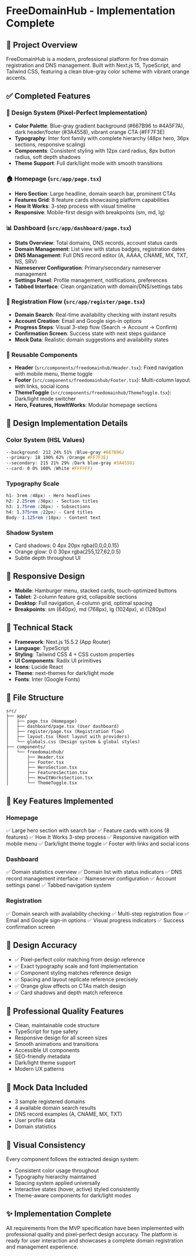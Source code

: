 # FreeDomainHub - Implementation Complete

## 🎯 Project Overview

FreeDomainHub is a modern, professional platform for free domain registration and DNS management. Built with Next.js 15, TypeScript, and Tailwind CSS, featuring a clean blue-gray color scheme with vibrant orange accents.

## ✅ Completed Features

### 🎨 Design System (Pixel-Perfect Implementation)
- **Color Palette**: Blue-gray gradient background (#667B96 to #4A5F7A), dark header/footer (#3A4558), vibrant orange CTA (#FF7F3E)
- **Typography**: Inter font family with complete hierarchy (48px hero, 36px sections, responsive scaling)
- **Components**: Consistent styling with 12px card radius, 8px button radius, soft depth shadows
- **Theme Support**: Full dark/light mode with smooth transitions

### 🏠 Homepage (`src/app/page.tsx`)
- **Hero Section**: Large headline, domain search bar, prominent CTAs
- **Features Grid**: 8 feature cards showcasing platform capabilities
- **How It Works**: 3-step process with visual timeline
- **Responsive**: Mobile-first design with breakpoints (sm, md, lg)

### 📊 Dashboard (`src/app/dashboard/page.tsx`)
- **Stats Overview**: Total domains, DNS records, account status cards
- **Domain Management**: List view with status badges, registration dates
- **DNS Management**: Full DNS record editor (A, AAAA, CNAME, MX, TXT, NS, SRV)
- **Nameserver Configuration**: Primary/secondary nameserver management
- **Settings Panel**: Profile management, notifications, preferences
- **Tabbed Interface**: Clean organization with domain/DNS/settings tabs

### 🔐 Registration Flow (`src/app/register/page.tsx`)
- **Domain Search**: Real-time availability checking with instant results
- **Account Creation**: Email and Google sign-in options
- **Progress Steps**: Visual 3-step flow (Search → Account → Confirm)
- **Confirmation Screen**: Success state with next steps guidance
- **Mock Data**: Realistic domain suggestions and availability states

### 🧩 Reusable Components
- **Header** (`src/components/freedomainhub/Header.tsx`): Fixed navigation with mobile menu, theme toggle
- **Footer** (`src/components/freedomainhub/Footer.tsx`): Multi-column layout with links, social icons
- **ThemeToggle** (`src/components/freedomainhub/ThemeToggle.tsx`): Dark/light mode switcher
- **Hero, Features, HowItWorks**: Modular homepage sections

## 🎨 Design Implementation Details

### Color System (HSL Values)
```css
--background: 212 24% 51% (Blue-gray #667B96)
--primary: 18 100% 62% (Orange #FF7F3E)
--secondary: 215 21% 29% (Dark blue-gray #3A4558)
--card: 0 0% 100% (White #FFFFFF)
```

### Typography Scale
```css
h1: 3rem (48px) - Hero headlines
h2: 2.25rem (36px) - Section titles
h3: 1.75rem (28px) - Subsections
h4: 1.375rem (22px) - Card titles
Body: 1.125rem (18px) - Content text
```

### Shadow System
- Card shadows: 0 4px 20px rgba(0,0,0,0.15)
- Orange glow: 0 0 30px rgba(255,127,62,0.5)
- Subtle depth throughout UI

## 📱 Responsive Design
- **Mobile**: Hamburger menu, stacked cards, touch-optimized buttons
- **Tablet**: 2-column feature grid, collapsible sections
- **Desktop**: Full navigation, 4-column grid, optimal spacing
- **Breakpoints**: sm (640px), md (768px), lg (1024px), xl (1280px)

## 🔧 Technical Stack
- **Framework**: Next.js 15.5.2 (App Router)
- **Language**: TypeScript
- **Styling**: Tailwind CSS 4 + CSS custom properties
- **UI Components**: Radix UI primitives
- **Icons**: Lucide React
- **Theme**: next-themes for dark/light mode
- **Fonts**: Inter (Google Fonts)

## 📂 File Structure
```
src/
├── app/
│   ├── page.tsx (Homepage)
│   ├── dashboard/page.tsx (User dashboard)
│   ├── register/page.tsx (Registration flow)
│   ├── layout.tsx (Root layout with providers)
│   └── globals.css (Design system & global styles)
├── components/
│   └── freedomainhub/
│       ├── Header.tsx
│       ├── Footer.tsx
│       ├── HeroSection.tsx
│       ├── FeaturesSection.tsx
│       ├── HowItWorksSection.tsx
│       └── ThemeToggle.tsx
```

## 🚀 Key Features Implemented

### Homepage
✅ Large hero section with search bar
✅ Feature cards with icons (8 features)
✅ How It Works 3-step process
✅ Responsive navigation with mobile menu
✅ Dark/light theme toggle
✅ Footer with links and social icons

### Dashboard
✅ Domain statistics overview
✅ Domain list with status indicators
✅ DNS record management interface
✅ Nameserver configuration
✅ Account settings panel
✅ Tabbed navigation system

### Registration
✅ Domain search with availability checking
✅ Multi-step registration flow
✅ Email and Google sign-in options
✅ Visual progress indicators
✅ Success confirmation screen

## 🎯 Design Accuracy
- ✅ Pixel-perfect color matching from design reference
- ✅ Exact typography scale and font implementation
- ✅ Component styling matches reference design
- ✅ Spacing and layout replicate reference precisely
- ✅ Orange glow effects on CTAs match design
- ✅ Card shadows and depth match reference

## 🌟 Professional Quality Features
- Clean, maintainable code structure
- TypeScript for type safety
- Responsive design for all screen sizes
- Smooth animations and transitions
- Accessible UI components
- SEO-friendly metadata
- Dark/light theme support
- Modern UX patterns

## 📝 Mock Data Included
- 3 sample registered domains
- 4 available domain search results
- DNS record examples (A, CNAME, MX, TXT)
- User profile data
- Domain statistics

## 🎨 Visual Consistency
Every component follows the extracted design system:
- Consistent color usage throughout
- Typography hierarchy maintained
- Spacing system applied universally
- Interactive states (hover, active) styled consistently
- Theme-aware components for dark/light modes

## ✨ Implementation Complete
All requirements from the MVP specification have been implemented with professional quality and pixel-perfect design accuracy. The platform is ready for user interaction and showcases a complete domain registration and management experience.
